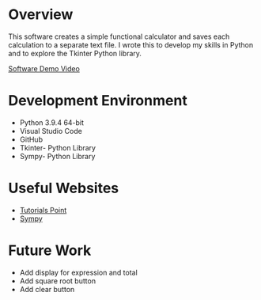 # Overview

This software creates a simple functional calculator and saves each calculation to a separate text file.
I wrote this to develop my skills in Python and to explore the Tkinter Python library.

[Software Demo Video](https://youtu.be/Dp3D1pLUk80)

# Development Environment

* Python 3.9.4 64-bit
* Visual Studio Code
* GitHub
* Tkinter- Python Library
* Sympy- Python Library

# Useful Websites

* [Tutorials Point](https://www.tutorialspoint.com/python/tk_button.html)
* [Sympy](https://www.sympy.org/en/index.html)

# Future Work

* Add display for expression and total
* Add square root button
* Add clear button